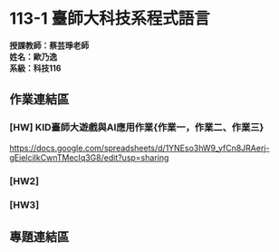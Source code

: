 # 113-1 臺師大科技系程式語言   
__授課教師：蔡芸琤老師__    
__姓名：歐乃逸__    
__系級：科技116__

## 作業連結區
### [HW] KID臺師大遊戲與AI應用作業{作業一，作業二、作業三}
<https://docs.google.com/spreadsheets/d/1YNEso3hW9_yfCn8JRAerj-gEielciIkCwnTMecIq3G8/edit?usp=sharing>
### [HW2]
### [HW3]
## 專題連結區
